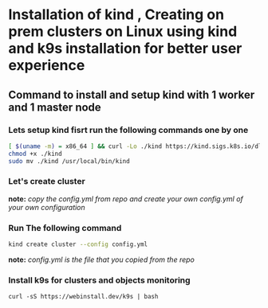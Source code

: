 # Installation of kind , Creating on prem clusters on Linux using kind and k9s installation for better user experience


## Command to install and setup kind with 1 worker and 1 master node

### Lets setup kind fisrt run the following commands one by one
```bash
[ $(uname -m) = x86_64 ] && curl -Lo ./kind https://kind.sigs.k8s.io/dl/v0.24.0/kind-linux-amd64
chmod +x ./kind
sudo mv ./kind /usr/local/bin/kind
```

### Let's create cluster
**note:** _copy the config.yml from repo and create your own config.yml of your own configuration_

### Run The following command
```bash
kind create cluster --config config.yml
```
**note:** _config.yml is the file that you copied from the repo_

### Install k9s for clusters and objects monitoring
`curl -sS https://webinstall.dev/k9s | bash`
